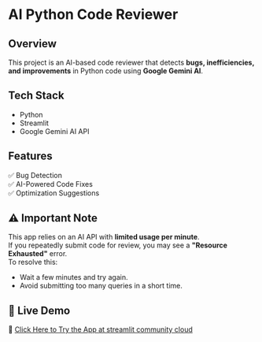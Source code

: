 # AI Python Code Reviewer 

## Overview
This project is an AI-based code reviewer that detects **bugs, inefficiencies, and improvements** in Python code using **Google Gemini AI**.

##  Tech Stack
- Python
- Streamlit
- Google Gemini AI API

## Features
✅ Bug Detection  
✅ AI-Powered Code Fixes  
✅ Optimization Suggestions  


## ⚠️ Important Note  
This app relies on an AI API with **limited usage per minute**.  
If you repeatedly submit code for review, you may see a **"Resource Exhausted"** error.  
To resolve this:  
- Wait a few minutes and try again.  
- Avoid submitting too many queries in a short time.  

## 🚀 Live Demo  
🔗 [Click Here to Try the App at streamlit community cloud](https://docs.streamlit.io/deploy/streamlit-community-cloud/get-started) 
